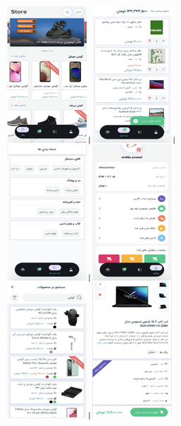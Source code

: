 <img src="https://github.com/arshiapassad/Store/blob/23704d1076dbf5cd3aeaab6d5d9dcdb57e36a9b4/file_0000986.jpg" width="180" height="310"> |
<img src="https://github.com/arshiapassad/Store/blob/23704d1076dbf5cd3aeaab6d5d9dcdb57e36a9b4/file_0000987.jpg" width="180" height="310"> |
<img src="https://github.com/arshiapassad/Store/blob/23704d1076dbf5cd3aeaab6d5d9dcdb57e36a9b4/file_0000984.jpg" width="180" height="310"> |
<img src="https://github.com/arshiapassad/Store/blob/23704d1076dbf5cd3aeaab6d5d9dcdb57e36a9b4/file_0000988.jpg" width="180" height="310">
<img src="https://github.com/arshiapassad/Store/blob/0a46e3d9477cf5ded4e493207f73e09ad56f748f/file_0000989.jpg" width="180" height="310"> |
<img src="https://github.com/arshiapassad/Store/blob/0a46e3d9477cf5ded4e493207f73e09ad56f748f/file_0000985.jpg" width="180" height="310">
